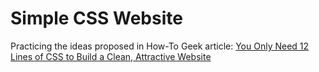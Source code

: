 # Simple CSS Website

Practicing the ideas proposed in How-To Geek article: [You Only Need 12 Lines of CSS to Build a Clean, Attractive Website](https://www.howtogeek.com/get-a-clean-attractive-site-with-lines-of-css/)
